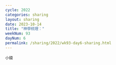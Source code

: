 ```yaml
---
cycle: 2022
categories: sharing
layout: sharing
date: 2023-10-14
title: "神學梳理："
weekNum: 93
dayNum: 6
permalink: /sharing/2022/wk93-day6-sharing.html
---
```


[](https://eccseattle.github.io/media/sharing/2022/wk093/2023-10-14-bin.m4a)

`小錢`
